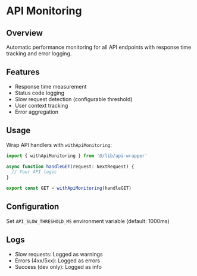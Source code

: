 # API Monitoring

## Overview
Automatic performance monitoring for all API endpoints with response time tracking and error logging.

## Features
- Response time measurement
- Status code logging
- Slow request detection (configurable threshold)
- User context tracking
- Error aggregation

## Usage
Wrap API handlers with `withApiMonitoring`:

```typescript
import { withApiMonitoring } from '@/lib/api-wrapper'

async function handleGET(request: NextRequest) {
  // Your API logic
}

export const GET = withApiMonitoring(handleGET)
```

## Configuration
Set `API_SLOW_THRESHOLD_MS` environment variable (default: 1000ms)

## Logs
- Slow requests: Logged as warnings
- Errors (4xx/5xx): Logged as errors  
- Success (dev only): Logged as info